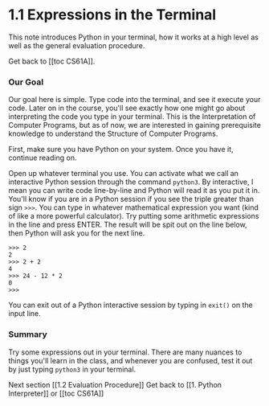 # 1.1 Expressions in the Terminal
This note introduces Python in your terminal, how it works at a high level as well as the general evaluation procedure.

Get back to [[toc CS61A]].

### Our Goal
Our goal here is simple. Type code into the terminal, and see it execute your code. Later on in the course, you'll see exactly how one might go about interpreting the code you type in your terminal. This is the Interpretation of Computer Programs, but as of now, we are interested in gaining prerequisite knowledge to understand the Structure of Computer Programs.

First, make sure you have Python on your system. Once you have it, continue reading on.

Open up whatever terminal you use. You can activate what we call an interactive Python session through the command `python3`. By interactive, I mean you can write code line-by-line and Python will read it as you put it in. You'll know if you are in a Python session if you see the triple greater than sign `>>>`. You can type in whatever mathematical expression you want (kind of like a more powerful calculator). Try putting some arithmetic expressions in the line and press ENTER. The result will be spit out on the line below, then Python will ask you for the next line.

```
>>> 2
2
>>> 2 + 2
4
>>> 24 - 12 * 2
0
>>>
```

You can exit out of a Python interactive session by typing in `exit()` on the input line. 

### Summary
Try some expressions out in your terminal. There are many nuances to things you'll learn in the class, and whenever you are confused, test it out by just typing `python3` in your terminal. 

Next section [[1.2 Evaluation Procedure]]
Get back to [[1. Python Interpreter]] or [[toc CS61A]] 